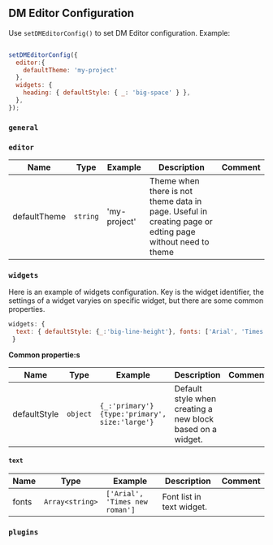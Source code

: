 
## DM Editor Configuration

Use `setDMEditorConfig()` to set DM Editor configuration. Example:
```javascript

setDMEditorConfig({
  editor:{
    defaultTheme: 'my-project'
  },
  widgets: {
    heading: { defaultStyle: { _: 'big-space' } },
  },
});
```


### `general`



### `editor`
| Name | Type | Example | Description | Comment |
|------|------|------|------------|------|
|  defaultTheme    |  `string`  | 'my-project' |  Theme when there is not theme data in page. Useful in creating page or edting page without need to theme |      |



### `widgets`

Here is an example of widgets configuration. Key is the widget identifier, the settings of a widget varyies on specific widget, but there are some common properties.
```javascript
widgets: {
  text: { defaultStyle: {_:'big-line-height'}, fonts: ['Arial', 'Times new man']},
 }
```

**Common propertie:s**

| Name | Type | Example | Description | Comment |
|------|------|----------|-------------|------|
|  defaultStyle    |  `object`    |    `{_:'primary'}` <br /> `{type:'primary', size:'large'}`     |   Default style when creating a new block based on a widget.  |     |



#### `text`

| Name | Type | Example | Description | Comment |
|------|------|----------|-------------|------|
|  fonts    |  `Array<string>`    |    `['Arial', 'Times new roman']`      |    Font list in text widget.    |     |



### `plugins`
